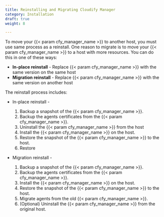 ```yaml
---
title: Reinstalling and Migrating Cloudify Manager
category: Installation
draft: true
weight: 8

---
```


To move your {{< param cfy_manager_name >}} to another host, you must use same process as a reinstall. One reason to migrate is to move your {{< param cfy_manager_name >}} to a host with more resources. You can do this in one of these ways:

* **In-place reinstall** - Replace {{< param cfy_manager_name >}} with the same version on the same host
* **Migration reinstall** - Replace {{< param cfy_manager_name >}} with the same version on another host

The reinstall process includes:

* In-place reinstall -

  1. Backup a snapshot of the {{< param cfy_manager_name >}}.
  1. Backup the agents certificates from the {{< param cfy_manager_name >}}.
  1. Uninstall the {{< param cfy_manager_name >}} from the host
  1. Install the {{< param cfy_manager_name >}} on the host.
  1. Restore the snapshot of the {{< param cfy_manager_name >}} to the host.
  1. Restore

* Migration reinstall -

  1. Backup a snapshot of the {{< param cfy_manager_name >}}.
  1. Backup the agents certificates from the {{< param cfy_manager_name >}}.
  1. Install the {{< param cfy_manager_name >}} on the host.
  1. Restore the snapshot of the {{< param cfy_manager_name >}} to the host.
  1. Migrate agents from the old {{< param cfy_manager_name >}}.
  1. (Optional) Uninstall the {{< param cfy_manager_name >}} from the original host. 
